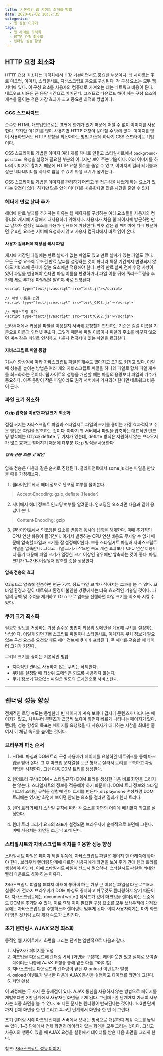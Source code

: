 ```yaml
---
title: 기본적인 웹 사이트 최적화 방법
date: 2020-02-02 16:57:35
categories:
  - 웹 성능 이야기
tags:
  - 웹 사이트 최적화
  - HTTP 요청 최소화
  - 렌더링 성능 향상
---
```


## HTTP 요청 최소화

HTTP 요청 최소화는 최적화에서 가장 기본이면서도 중요한 부분이다. 웹 사이트는 주로 마크업, 이미지, 스타일시트, 자바스크립트 등으로 구성된다. 각 구성 요소는 모두 웹 서버에 있다. 이 구성 요소를 사용자의 컴퓨터로 가져오는 데는 네트워크 비용이 든다. 네트워크 비용은 곧 응답 시간으로 이어진다. 그러므로 다운로드 해야 하는 구성 요소의 개수를 줄이는 것은 가장 효과가 크고 중요한 최적화 방법이다.

<!-- more -->

### CSS 스프라이트

순수한 HTML 마크업만으로는 표현에 한계가 있기 때문에 어쩔 수 없이 이미지를 사용한다. 하지만 이미지를 많이 사용하면 HTTP 요청이 많아질 수 밖에 없다. 이미지를 많이 사용하면서도 HTTP 요청을 최소화하는 방법 가운데 하나가 CSS 스프라이트 기법이다.

CSS 스프라이트 기법은 이미지 여러 개를 하나로 만들고 스타일시트에서 `background-position` 속성을 설정해 필요한 부분의 이미지만 보여 주는 기술이다. 여러 이미지를 하나의 이미지로 합치기 때문에 HTTP 요청 횟수를 줄일 수 있고, 이미지의 컬러 테이블과 같은 메타데이터를 하나로 합칠 수 있어 파일 크기가 줄어든다.

CSS 스프라이트 기법은 이미지를 관리하기 어렵고 웹 접근성을 나쁘게 하는 요소가 있다는 단점이 있다. 하지만 많은 양의 이미지를 사용한다면 많은 시간을 줄일 수 있다.

### 헤더에 만료 날짜 추가

헤더에 만료 날짜를 추가하는 이유는 웹 페이지를 구성하는 여러 요소들을 사용자의 컴퓨터의 캐시에 저장해서 재사용하기 위해서다. 사용자가 처음 웹 페이지에 방문하면 만료 날짜가 설정된 요소를 사용자 컴퓨터에 저장한다. 이후 같은 웹 페이지에 다시 방문하면 유효한 요소는 서버에 요청하지 않고 사용자 컴퓨터에서 바로 읽어 온다.

#### 사용자 컴퓨터에 저장된 캐시 파일

캐시에 저장된 파일에는 만료 날짜가 없는 파일도 있고 만료 날짜가 있는 파일도 있다. 모든 구성 요소에 무조건 만료 날짜를 설정하는 것이 아니라 특정 기간까지 변경되지 않아도 서비스에 문제가 없는 요소에만 적용해야 한다.
만약 만료 날짜 전에 수정 사항이 있어 파일을 변경해야 한다면 파일 이름을 변경하거나 파일 이름 뒤에 쿼리스트링을 추가해 새로 추가된 파일임을 알려야 바로 반영된다.

```
<script type="text/javascript" src="test.js"></script>

// 파일 이름을 변경
<script type="text/javascript" src="test_0202.js"></script>

// 쿼리스트링 추가
<script type="text/javascript" src="test?0202.js"></script>
```

브라우저에서 캐싱된 파일을 이용할지 서버에 요청할지 판단하는 기준은 컬럼 이름을 기준으로 이름과 인터넷 주소다. 그렇기 때문에 파일 이름이나 파일의 주소를 바꾸지 않으면 계속 같은 파일로 인식하고 사용자 컴퓨터에 있는 파일을 로딩한다.

#### 자바스크립트 파일 통합

기능이 향상됨에 따라 자바스크립트 파일은 개수도 많아지고 크기도 커지고 있다. 이럴 때 성능을 높이는 방법은 여러 개의 자바스크립트 파일을 하나의 파일로 합쳐 파일 개수를 최소화하는 것이다. 웹 사이트의 성능을 개선할 때는 파일의 용량보다 파일의 개수가 중요하다. 아주 용량이 작은 파일이라도 원격 서버에서 가져와야 한다면 네트워크 비용이 든다.

### 파일 크기 최소화

#### Gzip 압축을 이용한 파일 크기 최소화

점점 커지는 자바스크립트 파일과 스타일시트 파일의 크기를 줄이는 가장 효과적이고 쉬운 방법은 파일을 압축하는 것이다. 아파치 웹 서버에서 파일을 압축하는 대표적인 인코딩 방식에는 Gzip과 deflate 두 가지가 있는데, deflate 방식은 지원하지 않는 브라우저가 많고 효과도 떨어지기 때문에 대부분 Gzip 방식을 사용한다.

##### 압축 전송 흐름 및 확인

압축 전송은 다음과 같은 순서로 진행된다. 클라이언트에서 some.js 라는 파일을 만났을 때를 가정해보자.

1. 클라이언트에서 헤더 정보로 인코딩 여부를 물어본다.
> Accept-Encoding: gzip, deflate (Header)
2. 서버에서 헤더 정보로 인코딩 여부를 알려준다. 인코딩된 요소라면 다음과 같이 응답이 온다.
> Content-Encoding: gzip
3. 클라이언트에서 인코딩된 요소를 받음과 동시에 압축을 해제한다. 이때 추가적인 CPU 연산 비용이 들어간다. 여기서 발생하는 CPU 연산 비용도 무시할 수 없기 때문에 압축할 파일과 크기를 잘 설정해야한다. 보통 스타일시트 파일과 자바스크립트 파일을 압축한다. 그리고 파일 크기가 작으면 속도 개선 효과보다 CPU 연산 비용이 더 들기 때문에 파일 크기가 일정한 크기 이상인 경우에만 압축하는 것이 좋다. 파일 크기가 1~2KB 이상일때 압축할 것을 권장한다.

#### 압축 전송의 효과

Gzip으로 압축해 전송하면 평균 70% 정도 파일 크기가 작아지는 효과를 볼 수 있다. 모바일 환경과 같이 네트워크 환경이 불안한 상황에서는 더욱 효과적인 기술일 것이다.
파일의 공백 및 주석을 제거하고 Gzip 으로 압축을 진행하면 파일 크기를 최소화 시킬 수 있다.

### 쿠키 크기 최소화

필요한 정보를 저장하는 가장 손쉬운 방법이 최상위 도메인을 이용해 쿠키를 설정하는 방법이다. 이렇게 되면 자바스크립트 파일이나 스타일시트, 이미지등 쿠키 정보가 필요 없는 구성 요소를 요청할 때도 헤더 정보에 쿠키가 포함된다. 즉 헤더를 전송할 때 데이터 크기가 커진다.

쿠키의 크기를 줄이는 기본적인 방법
- 지속적인 관리로 사용하지 않는 쿠키는 삭제한다.
- 쿠키를 설정할 때 최상위 도메인은 되도록 사용하지 않는다.
- 쿠키 정보가 필요없는 파일은 별도의 도메인으로 서비스한다.

<hr/>

## 렌더링 성능 향상

전체적인 로딩 속도는 동일한데 빈 페이지가 계속 보이다 갑자기 콘텐츠가 나타나는 페이지가 있고, 처음부터 콘텐츠가 조금씩 보이며 화면이 빠르게 나타나는 페이지가 있다. 렌더링 성능 향상의 목표는 페이지를 요청했을 때 사용자가 대기하는 시간을 최대한 줄여서 이 체감 속도를 높이는 것이다.

### 브라우저 파싱 순서

1. HTML 파싱과 DOM 트리 구성
사용자가 페이지를 요청하면 네트워크를 통해 마크업을 받아 온다. 그 후 마크업 문자열을 토큰 형태로 잘라서 트리를 구축하고 파싱 작업을 시작한다. 그런 다음 DOM 트리를 생성한다.

2. 렌더트리 구성(DOM + 스타일규칙)
DOM 트리를 생성한 다음 바로 화면을 그리지는 않는다. 스타일시트의 정보를 적용해야 하기 떄문이다. DOM 트리 정보와 스타일시트의 스타일 규칙을 결합해 렌더 트리를 만든다. display:none 속성처럼 DOM 트리에는 있지만 화면에 보이면 안되는 요소를 걸러낸 결과가 렌더 트리다.

3. 렌더 트리의 배치
스타일 규칙에 따라 각 요소를 화면의 어디에 배치할지 좌표를 설정한다.

4. 렌더 트리 그리기
요소의 좌표가 설정되면 브라우저에 순차적으로 화면에 그린다. 이때 사용자는 화면을 조금씩 보게 된다.

### 스타일시트와 자바스크립트 배치를 이용한 성능 향상

스타일시트 파일은 페이지 제일 위쪽에, 자바스크립트 파일은 페이지 맨 아래쪽에 놓아야 한다.
브라우저 렌더링 단계에 따르면 사용자에게 화면을 보여 주기 전에 렌더 트리를 생성해야 하는데, 이때 스타일시트 파일이 반드시 필요하다. 스타일시트 파일을 최대한 빨리 다운로드 해야 하는 이유다.

자바스크립트 파일을 페이지 아래에 놓아야 하는 가장 큰 이유는 파일을 다운로드해서 실행하기 전까지 브라우저가 DOM 파싱도 중지하고 아무것도 렌더링하지 않기 때문이다. 자바스크립트에는 document.write() 메서드가 있어 마크업을 렌더링하는 도중에도 DOM을 추가할 수 있다. 이로 인해 이미 필요한 구성 요소를 모두 브라우저에 가져왔음에도 자바스크립트를 수행하느라 렌더링이 멈추게 된다. 이때 사용자에게는 마치 화면이 멈춘 것처럼 보여 체감 속도가 느려진다.

### 초기 렌더링시 AJAX 요청 최소화

동적인 웹 사이트에서 화면을 그리는 단계는 일반적으로 다음과 같다.
1. 사용자가 페이지를 요청
2. 마크업을 다운로드해 렌더링 시작 (화면을 구성하는 레이아웃만 있고 실제로 보여줄 데이터는 나중에 AJAX 요청을 통해 받은 다음 그려야함)
3. 자바스크립트 다운로드와 렌더링이 끝난 후 onload 이벤트가 발생
4. onload 이벤트가 발생한 다음에 AJAX 통신을 실행하고 데이터를 화면에 그린다.
5. 화면 완성

이 과정에는 두 가지 큰 문제점이 있다. AJAX 통신을 사용하지 않는 방법으로 페이지를 개발했다면 3번 단계에서 사용자는 화면을 보게 된다. 그런데 5번 단계가지 가서야 사용자는 최종 화면을 볼 수 있다. 또 다른 문제는 렌더링이 반복된다는 것이다. 1~3번 단계까지 전체 화면을 한 번 그리고 4~5번 단계에서 화면을 한 번 더 그린다.

초기 렌더링 시에 마크업 전체를 서버에서 보내는 방식으로 개발하여 체감 속도를 높일 수 있다. 1~3 단계에서 전체 화면과 데이터가 있는 화면을 모두 그리는 것이다. 그리고 사용자의 행동이 있을 때 AJAX 요청을 실행해서 데이터를 받은 다음 화면을 그리게 한다.

참조: [자바스크립트 성능 이야기](http://www.yes24.com/Product/Goods/7516929?scode=032&OzSrank=2)
